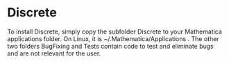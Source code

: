 # Discrete

To install Discrete, simply copy the subfolder Discrete to your Mathematica applications folder. On Linux, it is ~/.Mathematica/Applications . The other two folders BugFixing and Tests contain code to test and eliminate bugs and are not relevant for the user.
